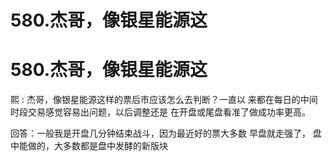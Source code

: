 # 580.杰哥，像银星能源这

# 580.杰哥，像银星能源这

熙 : 杰哥，像银星能源这样的票后市应该怎么去判断？一直以 来都在每日的中间时段交易感觉容易出问题，以后调整还是 在开盘或尾盘看准了做成功率更高。

回答：一般我是开盘几分钟结束战斗，因为最近好的票大多数 早盘就走强了， 盘中能做的，大多数都是盘中发酵的新版块